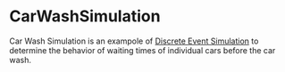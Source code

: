# CarWashSimulation
Car Wash Simulation is an exampole of [Discrete Event Simulation](https://en.wikipedia.org/wiki/Discrete_event_simulation) to determine the behavior of waiting times of individual cars before the car wash.

